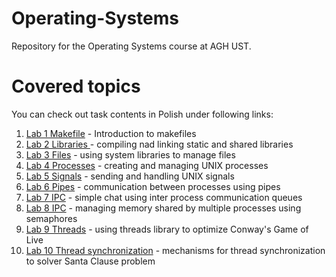 # Operating-Systems
Repository for the Operating Systems course at AGH UST.

# Covered topics
You can check out task contents in Polish under following links:
1. [Lab 1 Makefile](lab01/README.md) - Introduction to makefiles
2. [Lab 2 Libraries ](lab02/README.md) - compiling nad linking static and shared libraries
3. [Lab 3 Files](lab03/README.md) - using system libraries to manage files
4. [Lab 4 Processes](lab04/README.md) - creating and managing UNIX processes
5. [Lab 5 Signals](lab05/README.md) - sending and handling UNIX signals
6. [Lab 6 Pipes](lab06/README.md) - communication between processes using pipes
7. [Lab 7 IPC](lab07/README.md) - simple chat using inter process communication queues
8. [Lab 8 IPC](lab08/README.md) - managing memory shared by multiple processes using semaphores
9. [Lab 9 Threads](lab09/README.md) - using threads library to optimize Conway's Game of Live
10. [Lab 10 Thread synchronization](lab10/README.md) - mechanisms for thread synchronization to solver Santa Clause problem